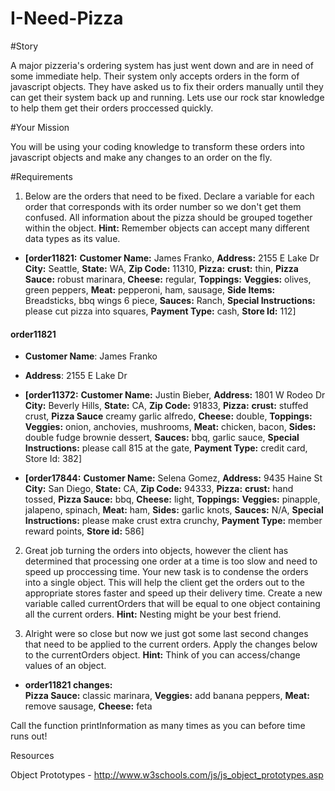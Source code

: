 # I-Need-Pizza

#Story

A major pizzeria's ordering system has just went down and are in need of some immediate help. Their system only accepts orders in the form of javascript objects. They have asked us to fix their orders manually until they can get their system back up and running. Lets use our rock star knowledge to help them get their orders proccessed quickly.

#Your Mission

You will be using your coding knowledge to transform these orders into javascript objects and make any changes to an order on the fly. 

#Requirements

1. Below are the orders that need to be fixed. Declare a variable for each order that corresponds with its order number so we don't get them confused. All information about the pizza should be grouped together within the object. **Hint:** Remember objects can accept many different data types as its value.

  - **[order11821:** **Customer Name:** James Franko, **Address:** 2155 E Lake Dr **City:** Seattle, **State:** WA, **Zip Code:** 11310, **Pizza:** **crust:** thin, **Pizza Sauce:** robust marinara, **Cheese:** regular, **Toppings:** **Veggies:** olives, green peppers, **Meat:** pepperoni, ham, sausage, **Side Items:** Breadsticks, bbq wings 6 piece, **Sauces:** Ranch, **Special Instructions:** please cut pizza into squares, **Payment Type:** cash, **Store Id:** 112]
  
  #### order11821
  - **Customer Name**: James Franko
  - **Address**: 2155 E Lake Dr

  - **[order11372:** **Customer Name:** Justin Bieber, **Address:** 1801 W Rodeo Dr **City:** Beverly Hills, **State:** CA, **Zip Code:** 91833, **Pizza:** **crust:** stuffed crust, **Pizza Sauce** creamy garlic alfredo, **Cheese:** double, **Toppings:** **Veggies:** onion, anchovies, mushrooms, **Meat:** chicken, bacon, **Sides:** double fudge brownie dessert, **Sauces:** bbq, garlic sauce, **Special Instructions:** please call 815 at the gate, **Payment Type:** credit card, Store Id: 382]

  - **[order17844:** **Customer Name:** Selena Gomez, **Address:** 9435 Haine St **City:** San Diego, **State:** CA, **Zip Code:** 94333, **Pizza:** **crust:** hand tossed, **Pizza Sauce:** bbq, **Cheese:** light, **Toppings:** **Veggies:** pinapple, jalapeno, spinach, **Meat:** ham, **Sides:** garlic knots, **Sauces:** N/A, **Special Instructions:** please make crust extra crunchy, **Payment Type:** member reward points, **Store id:** 586]

2. Great job turning the orders into objects, however the client has determined that processing one order at a time is too slow and need to speed up proccessing time. Your new task is to condense the orders into a single object. This will help the client get the orders out to the appropriate stores faster and speed up their delivery time. Create a new variable called currentOrders that will be equal to one object containing all the current orders.  **Hint:** Nesting might be your best friend.


3. Alright were so close but now we just got some last second changes that need to be applied to the current orders. Apply the changes below to the currentOrders object.  **Hint:** Think of you can access/change values of an object.

  - **order11821 changes:**  
    **Pizza Sauce:** classic marinara, **Veggies:** add banana peppers, **Meat:** remove sausage, **Cheese:** feta

Call the function printInformation as many times as you can before time runs out!

Resources

Object Prototypes - http://www.w3schools.com/js/js_object_prototypes.asp
